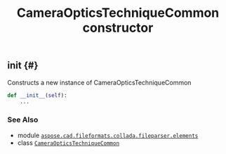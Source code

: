 ﻿---
title: CameraOpticsTechniqueCommon constructor
second_title: Aspose.CAD for Python via .NET API References
description: 
type: docs
weight: 10
url: /python-net/aspose.cad.fileformats.collada.fileparser.elements/cameraopticstechniquecommon/__init__/
is_root: false
---

## __init__ {#}

Constructs a new instance of CameraOpticsTechniqueCommon



```python
def __init__(self):
    ...
```





### See Also
* module [`aspose.cad.fileformats.collada.fileparser.elements`](../../)
* class [`CameraOpticsTechniqueCommon`](/cad/python-net/aspose.cad.fileformats.collada.fileparser.elements/cameraopticstechniquecommon)
